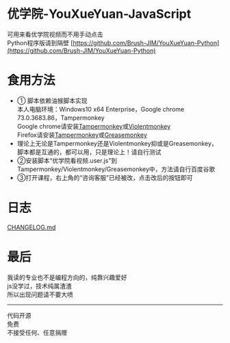# 优学院-YouXueYuan-JavaScript
可用来看优学院视频而不用手动点击  
Python程序版请到隔壁 [https://github.com/Brush-JIM/YouXueYuan-Python](https://github.com/Brush-JIM/YouXueYuan-Python)
# 食用方法  
* ① 脚本依赖油猴脚本实现  
    本人电脑环境：Windows10 x64 Enterprise，Google chrome 73.0.3683.86，Tampermonkey  
    Google chrome请安装[Tampermonkey](https://tampermonkey.net/)或[Violentmonkey](https://violentmonkey.github.io/)  
    Firefox请安装[Tampermonkey](https://addons.mozilla.org/en-US/firefox/addon/tampermonkey/)或[Greasemonkey](https://addons.mozilla.org/en-US/firefox/addon/greasemonkey/)  
* 理论上无论是Tampermonkey还是Violentmonkey抑或是Greasemonkey，脚本都是互通的，都可以用，只是理论上！请自行测试  
* ②安装脚本“优学院看视频.user.js”到Tampermonkey/Violentmonkey/Greasemonkey中，方法请自行百度谷歌   
* ③打开课程，右上角的“咨询客服”已经被改，点击改后的按钮即可  

# 日志
[CHANGELOG.md](https://github.com/Brush-JIM/YouXueYuan-JavaScript/blob/master/CHANGELOG.md)
  
# 最后  
我读的专业也不是编程方向的，纯靠兴趣爱好  
js没学过，技术纯属渣渣  
所以出现问题请不要大喷  
  
---
代码开源  
免费  
不接受任何、任意捐赠  
